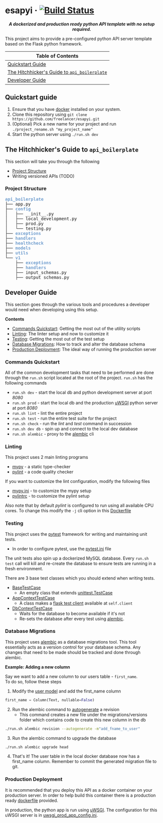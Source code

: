 # esapyi &middot; [![Build Status](https://travis-ci.org/freelancer/esapyi.svg?branch=master)](https://travis-ci.org/freelancer/esapyi)
<div align="center"><strong><em>
A dockerized and production ready python API template with no setup required.
</em></strong></div>

This project aims to provide a pre-configured python API server template based on the Flask python framework.

| Table of Contents                                                                           |
| ------------------------------------------------------------------------------------------- |
| [Quickstart Guide](#Quickstart-guide)                                                       |
| [The Hitchhicker's Guide to `api_boilerplate`](#The-Hitchhickers-Guide-to-api_boilerplate)  |
| [Developer Guide](#Developer-Guide)                                                         |

## Quickstart guide

1. Ensure that you have [docker](https://docs.docker.com/install/) installed on your system.
2. Clone this repository using `git clone https://github.com/freelancer/esapyi.git`
3. (Optional) Pick a new name for your project and run `./project_rename.sh "my_project_name"`
4. Start the python server using `./run.sh dev`

## The Hitchhicker's Guide to `api_boilerplate`
This section will take you through the following

* [Project Structure](#Project-Structure)
* Writing versioned APIs (TODO)

### Project Structure

<pre><font color="#729FCF"><b>api_boilerplate</b></font>
├── app.py
├── <font color="#729FCF"><b>config</b></font>
│   ├── __init__.py
│   ├── local_development.py
│   ├── prod.py
│   └── testing.py
├── <font color="#729FCF"><b>exceptions</b></font>
├── <font color="#729FCF"><b>handlers</b></font>
├── <font color="#729FCF"><b>healthcheck</b></font>
├── <font color="#729FCF"><b>models</b></font>
├── <font color="#729FCF"><b>utils</b></font>
└── <font color="#729FCF"><b>v1</b></font>
    ├── <font color="#729FCF"><b>exceptions</b></font>
    ├── <font color="#729FCF"><b>handlers</b></font>
    ├── input_schemas.py
    ├── output_schemas.py
</pre>

## Developer Guide
This section goes through the various tools and procedures a developer would need when developing using this setup.

**Contents**
- [Commands Quickstart](#Commands): Getting the most out of the utility scripts
- [Linting](#Linting): The linter setup and now to customize it
- [Testing](#Testing): Getting the most out of the test setup
- [Database Migrations](#Database-Migrations): How to track and alter the database schema
- [Production Deployment](#Production-Deployment): The ideal way of running the production server

### Commands Quickstart
All of the common development tasks that need to be performed are done through the `run.sh` script located at the root of the project.
`run.sh` has the following commands
- `run.sh dev` - start the local db and python development server at port *8080*
- `run.sh prod` - start the local db and the production [uWSGI](https://uwsgi-docs.readthedocs.io/en/latest/) python server at port *8080*
- `run.sh lint` - lint the entire project
- `run.sh test` - run the entire test suite for the project
- `run.sh check` - run the *lint* and *test* command in succession
- `run.sh dev db` - spin up and connect to the local dev database
- `run.sh alembic` - proxy to the [alembic](https://alembic.sqlalchemy.org) cli

### Linting
This project uses 2 main linting programs
- [mypy](http://www.mypy-lang.org/) - a static type-checker
- [pylint](https://www.pylint.org/) - a code quality checker

If you want to customize the lint configuration, modify the following files
- [mypy.ini](mypy.ini) - to customize the mypy setup
- [pylintrc](pylintrc) - to customize the pylint setup

Also note that by default *pylint* is configured to run using all available CPU cores. To change this modify the `-j` cli option in this [Dockerfile](/lib/docker/lint/pylint/Dockerfile)

### Testing
This project uses the [pytest](https://docs.pytest.org/en/latest/) framework for writing and maintaining unit tests.
- In order to configure pytest, use the [pytest.ini](pytest.ini) file

The unit tests also spin up a dockerized MySQL database. Every `run.sh test` call will kill and re-create the database to ensure tests are running in a fresh environment.

There are 3 base test classes which you should extend when writing tests.
* [BaseTestCase](tests/conftest.py#L10)
    * An empty class that extends [unittest.TestCase](https://docs.python.org/3/library/unittest.html#unittest.TestCase)
* [AppContextTestCase](tests/conftest.py#L14)
    * A class makes a [flask test client](https://flask.palletsprojects.com/en/1.0.x/testing/#the-testing-skeleton) available at `self.client`
* [DbContextTestCase](tests/conftest.py#L22)
    * Waits for the database to become available if it's not
    * Re-sets the database after every test using [alembic](https://alembic.sqlalchemy.org/en/latest/tutorial.html#downgrading).

### Database Migrations

This project uses [alembic](https://alembic.sqlalchemy.org/en/latest/) as a database migrations tool. This tool essentially acts as a version control for your database schema. Any changes that need to be made should be tracked and done through alembic.

**Example: Adding a new column**

Say we want to add a new column to our users table - `first_name`.
<br/>To do so, follow these steps

1. Modify the [user model](api_boilerplate/models/user.py) and add the first_name column
```python
first_name = Column(Text, nullable=False)
```
2. Run the alembic command to [autogenerate](https://alembic.sqlalchemy.org/en/latest/autogenerate.html) a revision
    * This command creates a new file under the migrations/versions folder which contains code to create this new column in the db
```bash
./run.sh alembic revision --autogenerate -m"add_fname_to_user"
```
3. Run the alembic command to upgrade the database
```bash
./run.sh alembic upgrade head
```
4. That's it! The user table in the local docker database now has a first_name column. Remember to commit the generated migration file to git.

### Production Deployment

It is recommended that you deploy this API as a docker container on your production server.
In order to help build this container there is a production ready [dockerfile](lib/docker/prod_app/Dockerfile) provided.

In production, the python app is run using [uWSGI](https://uwsgi-docs.readthedocs.io/en/latest/). The configuration for this uWSGI server is in [uwsgi_prod_app_config.ini](uwsgi_prod_app_config.ini).
